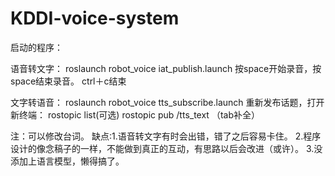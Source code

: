 # KDDI-voice-system

启动的程序：

语音转文字：
roslaunch robot_voice iat_publish.launch
按space开始录音，按space结束录音。
ctrl＋c结束

文字转语音：
roslaunch robot_voice tts_subscribe.launch
重新发布话题，打开新终端：
rostopic list(可选)
rostopic pub /tts_text （tab补全）

注：可以修改台词。
缺点:1.语音转文字有时会出错，错了之后容易卡住。
    2.程序设计的像念稿子的一样，不能做到真正的互动，有思路以后会改进（或许）。
    3.没添加上语言模型，懒得搞了。
